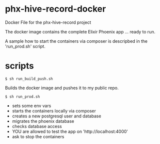 # phx-hive-record-docker
Docker File for the phx-hive-record project

The docker image contains the complete Elixir Phoenix app ... ready to run.

A sample how to start the containers via composer is descripbed in the 'run_prod.sh' script.

# scripts

```
$ sh run_build_push.sh
```

Builds the docker image and pushes it to my public repo.

```
$ sh run_prod.sh
```

- sets some env vars
- starts the containers locally via composer
- creates a new postgresql user and database
- migrates the phoenix database
- checks database access
- YOU are allowed to test the app on 'http://localhost:4000'
- ask to stop the containers
